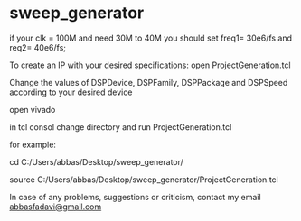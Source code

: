 # sweep_generator


if your clk = 100M and need 30M to 40M you should set freq1= 30e6/fs and req2= 40e6/fs;


To create an IP with your desired specifications: open ProjectGeneration.tcl

Change the values of DSPDevice, DSPFamily, DSPPackage and DSPSpeed according to your desired device

open vivado

in tcl consol change directory and run ProjectGeneration.tcl

for example:

cd C:/Users/abbas/Desktop/sweep_generator/

source C:/Users/abbas/Desktop/sweep_generator/ProjectGeneration.tcl

In case of any problems, suggestions or criticism, contact my email abbasfadavi@gmail.com
